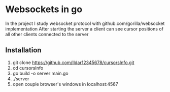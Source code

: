# Websockets in go

In the project I study websocket protocol with github.com/gorilla/websocket implementation
After starting the server a client can see cursor positions of all other clients connected to the server

## Installation

1. git clone https://github.com/Ildar12345678/cursorsInfo.git
2. cd cursorsInfo
3. go build -o server main.go
4. ./server
5. open couple browser's windows in localhost:4567
